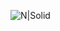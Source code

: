 ![N|Solid](https://devmagazine.co/wp-content/uploads/2018/07/Ventajas-y-desventajas-de-programar-en-lenguaje-C-2.jpg)